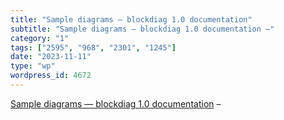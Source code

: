 ```yaml
---
title: "Sample diagrams — blockdiag 1.0 documentation"
subtitle: "Sample diagrams — blockdiag 1.0 documentation –"
category: "1"
tags: ["2595", "968", "2301", "1245"]
date: "2023-11-11"
type: "wp"
wordpress_id: 4672
---
```

[ Sample diagrams — blockdiag 1.0 documentation]( http://blockdiag.com/en/blockdiag/examples.html) –